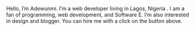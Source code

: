 Hello, I’m Adewunmi. I’m a web developer living in Lagos, Nigeria . I am a fan of programming, web development, and Software E. I’m also interested in design and blogger. You can hire me with a click on the button above.
